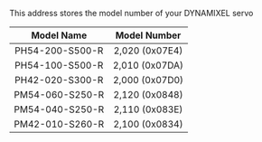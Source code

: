 This address stores the model number of your DYNAMIXEL servo


|   Model Name    |  Model Number  |
|:---------------:|:--------------:|
| PH54-200-S500-R | 2,020 (0x07E4) |
| PH54-100-S500-R | 2,010 (0x07DA) |
| PH42-020-S300-R | 2,000 (0x07D0) |
| PM54-060-S250-R | 2,120 (0x0848) |
| PM54-040-S250-R | 2,110 (0x083E) |
| PM42-010-S260-R | 2,100 (0x0834) |
